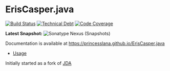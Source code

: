 # ErisCasper.java

[![Build Status](https://travis-ci.org/princesslana/ErisCasper.java.svg?branch=master)](https://travis-ci.org/princesslana/ErisCasper.java)
[![Technical Debt](https://sonarcloud.io/api/project_badges/measure?project=com.github.princesslana%3AErisCasper.java&metric=sqale_index)](https://sonarcloud.io/dashboard?id=com.github.princesslana%3AErisCasper.java)
[![Code Coverage](https://sonarcloud.io/api/project_badges/measure?project=com.github.princesslana%3AErisCasper.java&metric=coverage)](https://sonarcloud.io/dashboard?id=com.github.princesslana%3AErisCasper.java)

**Latest Snapshot:** ![Sonatype Nexus (Snapshots)](https://img.shields.io/nexus/s/https/oss.sonatype.org/com.github.princesslana/ErisCasper.java.svg)

Documentation is available at https://princesslana.github.io/ErisCasper.java

  * [Usage](https://princesslana.github.io/ErisCasper.java/usage.html)

Initially started as a fork of [JDA](https://github.com/DV8FromTheWorld/JDA)

